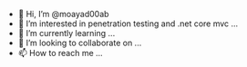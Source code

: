 - 👋 Hi, I’m @moayad00ab
- 👀 I’m interested in penetration testing and .net core mvc ...
- 🌱 I’m currently learning ...
- 💞️ I’m looking to collaborate on ...
- 📫 How to reach me ...

<!---
moayad00ab/moayad00ab is a ✨ special ✨ repository because its `README.md` (this file) appears on your GitHub profile.
You can click the Preview link to take a look at your changes.
--->
